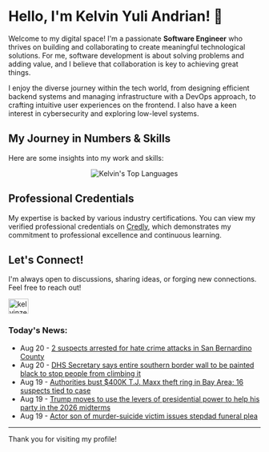 # Hello, I'm Kelvin Yuli Andrian! 👋

Welcome to my digital space! I'm a passionate **Software Engineer** who thrives on building and collaborating to create meaningful technological solutions. For me, software development is about solving problems and adding value, and I believe that collaboration is key to achieving great things.

I enjoy the diverse journey within the tech world, from designing efficient backend systems and managing infrastructure with a DevOps approach, to crafting intuitive user experiences on the frontend. I also have a keen interest in cybersecurity and exploring low-level systems.

## My Journey in Numbers & Skills

Here are some insights into my work and skills:

<p align="center">
  <img src="https://github-readme-stats.vercel.app/api/top-langs/?username=kelvinzer0&layout=compact&theme=radical" alt="Kelvin's Top Languages" />
</p>

## Professional Credentials

My expertise is backed by various industry certifications. You can view my verified professional credentials on [Credly](https://www.credly.com/users/kelvin-yuli-andrian/badges), which demonstrates my commitment to professional excellence and continuous learning.

## Let's Connect!

I'm always open to discussions, sharing ideas, or forging new connections. Feel free to reach out!

<p align="left">
    <a href="https://linkedin.com/in/kelvinzero" target="blank"><img align="center" src="https://cdn.jsdelivr.net/npm/simple-icons@3.0.1/icons/linkedin.svg" alt="kelvinzero" height="30" width="40" /></a>
</p>

### Today's News:

<!-- feed start -->
- Aug 20 - [2 suspects arrested for hate crime attacks in San Bernardino County](https://www.yahoo.com/news/articles/2-suspects-arrested-hate-crime-002109126.html)
- Aug 20 - [DHS Secretary says entire southern border wall to be painted black to stop people from climbing it](https://www.yahoo.com/news/articles/dhs-secretary-says-entire-southern-002106684.html)
- Aug 19 - [Authorities bust $400K T.J. Maxx theft ring in Bay Area; 16 suspects tied to case](https://www.yahoo.com/news/articles/authorities-bust-400k-t-j-231803633.html)
- Aug 19 - [Trump moves to use the levers of presidential power to help his party in the 2026 midterms](https://www.yahoo.com/news/articles/trump-moves-levers-presidential-power-225250470.html)
- Aug 19 - [Actor son of murder-suicide victim issues stepdad funeral plea](https://www.yahoo.com/entertainment/tv/articles/actor-son-murder-suicide-victim-213801485.html)
<!-- feed end -->

---

Thank you for visiting my profile!
